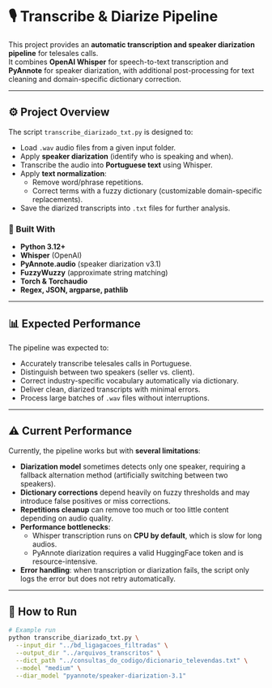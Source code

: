 # 🎙️ Transcribe & Diarize Pipeline

This project provides an **automatic transcription and speaker diarization pipeline** for telesales calls.  
It combines **OpenAI Whisper** for speech-to-text transcription and **PyAnnote** for speaker diarization, with additional post-processing for text cleaning and domain-specific dictionary correction.

---

## ⚙️ Project Overview

The script `transcribe_diarizado_txt.py` is designed to:
- Load `.wav` audio files from a given input folder.
- Apply **speaker diarization** (identify who is speaking and when).
- Transcribe the audio into **Portuguese text** using Whisper.
- Apply **text normalization**:
  - Remove word/phrase repetitions.
  - Correct terms with a fuzzy dictionary (customizable domain-specific replacements).
- Save the diarized transcripts into `.txt` files for further analysis.

### 🔧 Built With
- **Python 3.12+**
- **Whisper** (OpenAI)
- **PyAnnote.audio** (speaker diarization v3.1)
- **FuzzyWuzzy** (approximate string matching)
- **Torch & Torchaudio**
- **Regex, JSON, argparse, pathlib**

---

## 📊 Expected Performance

The pipeline was expected to:
- Accurately transcribe telesales calls in Portuguese.
- Distinguish between two speakers (seller vs. client).
- Correct industry-specific vocabulary automatically via dictionary.
- Deliver clean, diarized transcripts with minimal errors.
- Process large batches of `.wav` files without interruptions.

---

## ⚠️ Current Performance

Currently, the pipeline works but with **several limitations**:
- **Diarization model** sometimes detects only one speaker, requiring a fallback alternation method (artificially switching between two speakers).
- **Dictionary corrections** depend heavily on fuzzy thresholds and may introduce false positives or miss corrections.
- **Repetitions cleanup** can remove too much or too little content depending on audio quality.
- **Performance bottlenecks**:  
  - Whisper transcription runs on **CPU by default**, which is slow for long audios.  
  - PyAnnote diarization requires a valid HuggingFace token and is resource-intensive.
- **Error handling**: when transcription or diarization fails, the script only logs the error but does not retry automatically.

---

## 🚀 How to Run

```bash
# Example run
python transcribe_diarizado_txt.py \
  --input_dir "../bd_ligagacoes_filtradas" \
  --output_dir "../arquivos_transcritos" \
  --dict_path "../consultas_do_codigo/dicionario_televendas.txt" \
  --model "medium" \
  --diar_model "pyannote/speaker-diarization-3.1"

